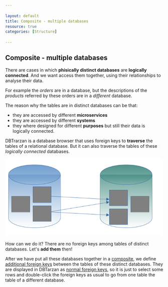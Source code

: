 ```yaml
---

layout: default
title: Composite - multiple databases
resource: true
categories: [Structure]

---
```


## Composite - multiple databases

There are cases in which **phisically distinct databases** are **logically connected**.
And we want access them together, using their relationships to analyse their data.

For example the *orders* are in a database, but the descriptions of the *products* referred by these orders are in a *different* database.

The reason why the tables are in distinct databases can be that:
* they are accessed by different **microservices** 
* they are accessed by different **systems**
* they where designed for different **purposes** but still their data is logically connected.

DBTrarzan is a database browser that uses foreign keys to **traverse** the tables of a relational database.
But it can also traverse the tables of these *logically connected* databases.

![Composites relations](images/composites.png)

How can we do it? There are no foreign keys among tables of distinct databases.
Let's **add them** then!

After we have put all these databases together in a [composite](Compositest-editor),
we define [additional foreign keys](AdditionalForeignKeys) between the tables of these distinct databases.
They are displayed in DBTarzan as [normal foreign keys](ForeignKeyPanel), so it is just to select some rows and double-click the foreign keys as usual to go from one table the table of a different database.

